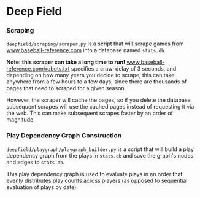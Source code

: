 # Deep Field

### Scraping
`deepfield/scraping/scraper.py` is a script that will scrape games from www.baseball-reference.com into a database named `stats.db`.

**Note: this scraper can take a long time to run!** www.baseball-reference.com/robots.txt specifies a crawl delay of 3 seconds, and depending on how many years you decide to scrape, this can take anywhere from a few hours to a few days, since there are thousands of pages that need to scraped for a given season.

However, the scraper will cache the pages, so if you delete the database, subsequent scrapes will use the cached pages instead of requesting it via the web. This can make subsequent scrapes faster by an order of magnitude.

### Play Dependency Graph Construction
`deepfield/playgraph/playgraph_builder.py` is a script that will build a play dependency graph from the plays in `stats.db` and save the graph's nodes and edges to `stats.db`.

This play dependency graph is used to evaluate plays in an order that evenly distributes play counts across players (as opposed to sequential evaluation of plays by date).